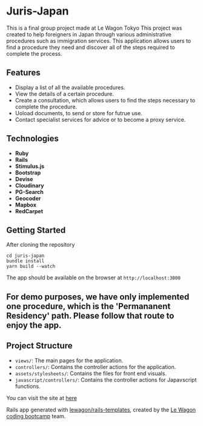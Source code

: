 # Juris-Japan

This is a final group project made at Le Wagon Tokyo
This project was created to help foreigners in Japan through various administrative procedures such as immigration services.
This application allows users to find a procedure they need and discover all of the steps required to complete the process.

## Features

- Display a list of all the available procedures.
- View the details of a certain procedure.
- Create a consultation, which allows users to find the steps necessary to complete the procedure.
- Uoload documents, to send or store for futrue use.
- Contact specialist services for advice or to become a proxy service.

## Technologies

- **Ruby**
- **Rails**
- **Stimulus.js**
- **Bootstrap**
- **Devise** 
- **Cloudinary**
- **PG-Search**
- **Geocoder**
- **Mapbox**
- **RedCarpet**

## Getting Started
After cloning the repository
```
cd juris-japan
bundle install
yarn build --watch
```
The app should be available on the browser at `http://localhost:3000`

## For demo purposes, we have only implemented one procedure, which is the 'Permananent Residency' path. Please follow that route to enjoy the app.

## Project Structure
- `views/`:   The main pages for the application.
- `controllers/`:  Contains the controller actions for the application.
- `assets/stylesheets/`:  Contains the files for front end visuals.
- `javascript/controllers/`:  Contains the controller actions for Japavscript functions.

You can visit the site at [here](https://www.juris-japan.com/)

Rails app generated with [lewagon/rails-templates](https://github.com/lewagon/rails-templates), created by the [Le Wagon coding bootcamp](https://www.lewagon.com) team.
